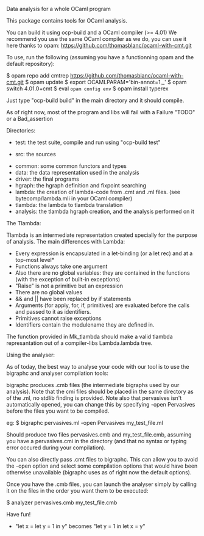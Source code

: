 Data analysis for a whole OCaml program

This package contains tools for OCaml analysis.

You can build it using ocp-build and a OCaml compiler (>= 4.01)
We recommend you use the same OCaml compiler as we do, you can use it here thanks to opam:
https://github.com/thomasblanc/ocaml-with-cmt.git

To use, run the following (assuming you have a functionning opam and the default repository):

$ opam repo add cmtrep https://github.com/thomasblanc/ocaml-with-cmt.git
$ opam update
$ export OCAMLPARAM='bin-annot=1,_'
$ opam switch 4.01.0+cmt
$ eval `opam config env`
$ opam install typerex

Just type "ocp-build build" in the main directory and it should compile.

As of right now, most of the program and libs will fail with a Failure "TODO" or a Bad_assertion

Directories:

 * test: the test suite, compile and run using "ocp-build test"

 * src: the sources
  - common: some common functors and types
  - data: the data representation used in the analysis
  - driver: the final programs
  - hgraph: the hgraph definition and fixpoint searching
  - lambda: the creation of lambda-code from .cmt and .ml files. (see bytecomp/lambda.mli in your OCaml compiler)
  - tlambda: the lambda to tlambda translation
  - analysis: the tlambda hgraph creation, and the analysis performed on it

The Tlambda:

Tlambda is an intermediate representation created specially for the purpose of analysis.
The main differences with Lambda:
- Every expression is encapsulated in a let-binding (or a let rec) and at a top-most level*
- Functions always take one argument
- Also there are no global variables: they are contained in the functions (with the exception of built-in exceptions)
- "Raise" is not a primitive but an expression
- There are no global values
- && and || have been replaced by if statements
- Arguments (for apply, for, if, primitives) are evaluated before the calls and passed to it as identifiers.
- Primitives cannot raise exceptions
- Identifiers contain the modulename they are defined in.

The function provided in Mk_tlambda should make a valid tlambda represantation out of a compiler-libs Lambda.lambda tree.


Using the analyser:

As of today, the best way to analyse your code with our tool is to use the bigraphc and analyser compilation tools:

bigraphc produces .cmb files (the intermediate bigraphs used by our analysis).
Note that the cmi files should be placed in the same directory as of the .ml, no stdlib finding is provided.
Note also that pervasives isn't automatically opened, you can change this by specifying -open Pervasives before the files you want to be compiled.

eg:
$ bigraphc pervasives.ml -open Pervasives my_test_file.ml

Should produce two files pervasives.cmb and my_test_file.cmb, assuming you have a pervasives.cmi in the directory (and that no syntax or typing error occured during your compilation).

You can also directly pass .cmt files to bigraphc. This can allow you to avoid the -open option and select some compilation options that would have been otherwise unavailable (bigraphc uses as of right now the default options).

Once you have the .cmb files, you can launch the analyser simply by calling it on the files in the order you want them to be executed:

$ analyzer pervasives.cmb my_test_file.cmb

Have fun!

* "let x = let y = 1 in y" becomes "let y = 1 in let x = y"
